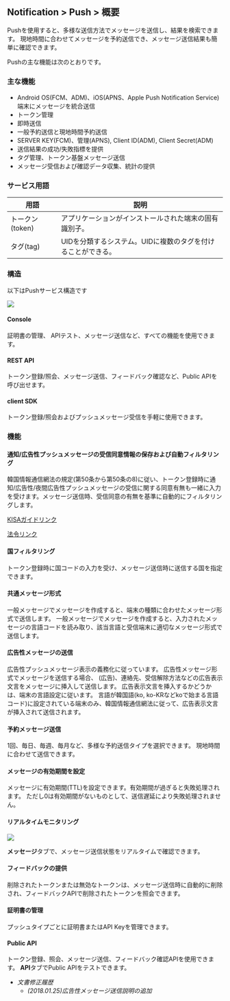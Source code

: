 ## Notification > Push > 概要

Pushを使用すると、多様な送信方法でメッセージを送信し、結果を検索できます。
現地時間に合わせてメッセージを予約送信でき、メッセージ送信結果も簡単に確認できます。

Pushの主な機能は次のとおりです。

### 主な機能

- Android OS(FCM、ADM)、iOS(APNS、Apple Push Notification Service)端末にメッセージを統合送信
- トークン管理
- 即時送信
- 一般予約送信と現地時間予約送信
- SERVER KEY(FCM)、管理(APNS), Client ID(ADM), Client Secret(ADM)
- 送信結果の成功/失敗指標を提供
- タグ管理、トークン基盤メッセージ送信
- メッセージ受信および確認データ収集、統計の提供

### サービス用語

| 用語 | 説明                              |
| --------- | --------------------------------------- |
| トークン(token) | アプリケーションがインストールされた端末の固有識別子。                 |
| タグ(tag)   | UIDを分類するシステム。UIDに複数のタグを付けることができる。 |

### 構造

以下はPushサービス構造です

![](http://static.toastoven.net/prod_push/21-05-03/overview_en.png)

#### Console

証明書の管理、 APIテスト、メッセージ送信など、すべての機能を使用できます。

#### REST API

トークン登録/照会、メッセージ送信、フィードバック確認など、Public APIを呼び出せます。

#### client SDK
トークン登録/照会およびプッシュメッセージ受信を手軽に使用できます。

### 機能

#### 通知/広告性プッシュメッセージの受信同意情報の保存および自動フィルタリング

韓国情報通信網法の規定(第50条から第50条の8)に従い、トークン登録時に通知/広告性/夜間広告性プッシュメッセージの受信に関する同意有無も一緒に入力を受けます。メッセージ送信時、受信同意の有無を基準に自動的にフィルタリングします。

[KISAガイドリンク](https://spam.kisa.or.kr/spam/na/ntt/selectNttInfo.do?mi=1020&nttSn=1171&bbsId=1002)

[法令リンク](http://www.law.go.kr/lsEfInfoP.do?lsiSeq=123210#)

#### 国フィルタリング

トークン登録時に国コードの入力を受け、メッセージ送信時に送信する国を指定できます。

#### 共通メッセージ形式

一般メッセージでメッセージを作成すると、端末の種類に合わせたメッセージ形式で送信します。
一般メッセージでメッセージを作成すると、入力されたメッセージの言語コードを読み取り、該当言語と受信端末に適切なメッセージ形式で送信します。

#### 広告性メッセージの送信

広告性プッシュメッセージ表示の義務化に従っています。
広告性メッセージ形式でメッセージを送信する場合、 (広告)、連絡先、受信解除方法などの広告表示文言をメッセージに挿入して送信します。
広告表示文言を挿入するかどうかは、端末の言語設定に従います。
言語が韓国語(ko, ko-KRなどkoで始まる言語コード)に設定されている端末のみ、韓国情報通信網法に従って、広告表示文言が挿入されて送信されます。

#### 予約メッセージ送信

1回、毎日、毎週、毎月など、多様な予約送信タイプを選択できます。
現地時間に合わせて送信できます。

#### メッセージの有効期間を設定

メッセージに有効期間(TTL)を設定できます。有効期間が過ぎると失敗処理されます。
ただし0は有効期間がないものとして、送信遅延により失敗処理されません。

#### リアルタイムモニタリング

![](http://static.toastoven.net/prod_push/img_03.png)

**メッセージ**タブで、メッセージ送信状態をリアルタイムで確認できます。

#### フィードバックの提供

削除されたトークンまたは無効なトークンは、メッセージ送信時に自動的に削除され、フィードバックAPIで削除されたトークンを照会できます。

#### 証明書の管理

プッシュタイプごとに証明書またはAPI Keyを管理できます。

#### Public API

トークン登録、照会、メッセージ送信、フィードバック確認APIを使用できます。
**API**タブでPublic APIをテストできます。

* *文書修正履歴*
    * *(2018.01.25)広告性メッセージ送信説明の追加*
